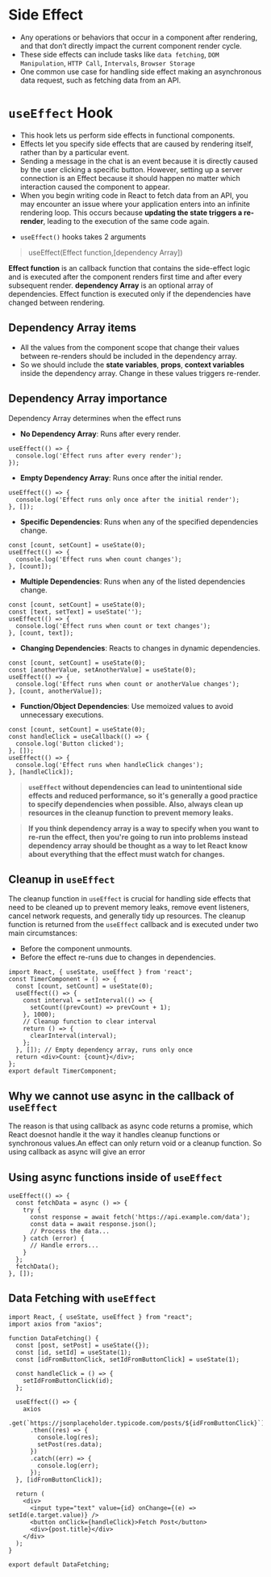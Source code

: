 # Side Effect

- Any operations or behaviors that occur in a component after rendering, and that don’t directly impact the current component render cycle.
- These side effects can include tasks like `data fetching`, `DOM Manipulation`, `HTTP Call`, `Intervals`, `Browser Storage`
- One common use case for handling side effect making an asynchronous data request, such as fetching data from an API.

# `useEffect` Hook

- This hook lets us perform side effects in functional components.
- Effects let you specify side effects that are caused by rendering itself, rather than by a particular event.
- Sending a message in the chat is an event because it is directly caused by the user clicking a specific button. However, setting up a server connection is an Effect because it should happen no matter which interaction caused the component to appear.
- When you begin writing code in React to fetch data from an API, you may encounter an issue where your application enters into an infinite rendering loop. This occurs because **updating the state triggers a re-render**, leading to the execution of the same code again.

* `useEffect()` hooks takes 2 arguments
> useEffect(Effect function,[dependency Array])

**Effect function** is an callback function that contains the side-effect logic and is executed after the component renders first time and after every subsequent render.
**dependency Array** is an optional array of dependencies. Effect function is executed only if the dependencies have changed between rendering.

## Dependency Array items

- All the values from the component scope that change their values between re-renders should be included in the dependency array.
- So we should include the **state variables**, **props**, **context variables** inside the dependency array. Change in these values triggers re-render.

## Dependency Array importance
Dependency Array determines when the effect runs

- **No Dependency Array**: Runs after every render.

```
useEffect(() => {
  console.log('Effect runs after every render');
});
```

- **Empty Dependency Array**: Runs once after the initial render.

```
useEffect(() => {
  console.log('Effect runs only once after the initial render');
}, []);
```

- **Specific Dependencies**: Runs when any of the specified dependencies change.

```
const [count, setCount] = useState(0);
useEffect(() => {
  console.log('Effect runs when count changes');
}, [count]);
```

- **Multiple Dependencies**: Runs when any of the listed dependencies change.

```
const [count, setCount] = useState(0);
const [text, setText] = useState('');
useEffect(() => {
  console.log('Effect runs when count or text changes');
}, [count, text]);
```

- **Changing Dependencies**: Reacts to changes in dynamic dependencies.

```
const [count, setCount] = useState(0);
const [anotherValue, setAnotherValue] = useState(0);
useEffect(() => {
  console.log('Effect runs when count or anotherValue changes');
}, [count, anotherValue]);
```

- **Function/Object Dependencies**: Use memoized values to avoid unnecessary executions.

```
const [count, setCount] = useState(0);
const handleClick = useCallback(() => {
  console.log('Button clicked');
}, []);
useEffect(() => {
  console.log('Effect runs when handleClick changes');
}, [handleClick]);
```

> **`useEffect` without dependencies can lead to unintentional side effects and reduced performance, so it's generally a good practice to specify dependencies when possible. Also, always clean up resources in the cleanup function to prevent memory leaks.**

>**If you think dependency array is a way to specify when you want to re-run the effect, then you're going to run into problems instead dependency array should be thought as a way to let React know about everything that the effect must watch for changes.**

## Cleanup in `useEffect`

The cleanup function in `useEffect` is crucial for handling side effects that need to be cleaned up to prevent memory leaks, remove event listeners, cancel network requests, and generally tidy up resources. The cleanup function is returned from the `useEffect` callback and is executed under two main circumstances:

- Before the component unmounts.
- Before the effect re-runs due to changes in dependencies.

```
import React, { useState, useEffect } from 'react';
const TimerComponent = () => {
  const [count, setCount] = useState(0);
  useEffect(() => {
    const interval = setInterval(() => {
      setCount((prevCount) => prevCount + 1);
    }, 1000);
    // Cleanup function to clear interval
    return () => {
      clearInterval(interval);
    };
  }, []); // Empty dependency array, runs only once
  return <div>Count: {count}</div>;
};
export default TimerComponent;
```

## Why we cannot use async in the callback of `useEffect`

The reason is that using callback as async code returns a promise, which React doesnot handle it the way it handles cleanup functions or synchronous values.An effect can only return void or a cleanup function. So using callback as async will give an error

## Using async functions inside of `useEffect`

```
useEffect(() => {
  const fetchData = async () => {
    try {
      const response = await fetch('https://api.example.com/data');
      const data = await response.json();
      // Process the data...
    } catch (error) {
      // Handle errors...
    }
  };
  fetchData();
}, []);
```
## Data Fetching with `useEffect`
```
import React, { useState, useEffect } from "react";
import axios from "axios";

function DataFetching() {
  const [post, setPost] = useState({});
  const [id, setId] = useState(1);
  const [idFromButtonClick, setIdFromButtonClick] = useState(1);

  const handleClick = () => {
    setIdFromButtonClick(id);
  };

  useEffect(() => {
    axios
      .get(`https://jsonplaceholder.typicode.com/posts/${idFromButtonClick}`)
      .then((res) => {
        console.log(res);
        setPost(res.data);
      })
      .catch((err) => {
        console.log(err);
      });
  }, [idFromButtonClick]);

  return (
    <div>
      <input type="text" value={id} onChange={(e) => setId(e.target.value)} />
      <button onClick={handleClick}>Fetch Post</button>
      <div>{post.title}</div>
    </div>
  );
}

export default DataFetching;
```

